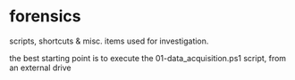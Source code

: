 # forensics
scripts, shortcuts & misc. items used for investigation.

the best starting point is to execute the 01-data_acquisition.ps1 script, from an external drive